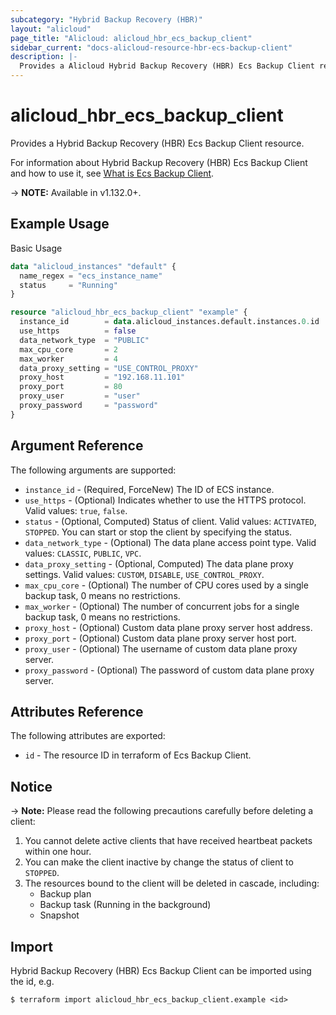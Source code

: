 ```yaml
---
subcategory: "Hybrid Backup Recovery (HBR)"
layout: "alicloud"
page_title: "Alicloud: alicloud_hbr_ecs_backup_client"
sidebar_current: "docs-alicloud-resource-hbr-ecs-backup-client"
description: |-
  Provides a Alicloud Hybrid Backup Recovery (HBR) Ecs Backup Client resource.
---
```


# alicloud\_hbr\_ecs\_backup\_client

Provides a Hybrid Backup Recovery (HBR) Ecs Backup Client resource.

For information about Hybrid Backup Recovery (HBR) Ecs Backup Client and how to use it, see [What is Ecs Backup Client](https://www.alibabacloud.com/help/doc-detail/186570.htm).

-> **NOTE:** Available in v1.132.0+.

## Example Usage

Basic Usage

```terraform
data "alicloud_instances" "default" {
  name_regex = "ecs_instance_name"
  status     = "Running"
}

resource "alicloud_hbr_ecs_backup_client" "example" {
  instance_id        = data.alicloud_instances.default.instances.0.id
  use_https          = false
  data_network_type  = "PUBLIC"
  max_cpu_core       = 2
  max_worker         = 4
  data_proxy_setting = "USE_CONTROL_PROXY"
  proxy_host         = "192.168.11.101"
  proxy_port         = 80
  proxy_user         = "user"
  proxy_password     = "password"
}
```

## Argument Reference

The following arguments are supported:

* `instance_id` - (Required, ForceNew) The ID of ECS instance.
* `use_https` - (Optional) Indicates whether to use the HTTPS protocol. Valid values: `true`, `false`.
* `status` - (Optional, Computed) Status of client. Valid values: `ACTIVATED`, `STOPPED`. You can start or stop the client by specifying the status.
* `data_network_type` - (Optional) The data plane access point type. Valid values: `CLASSIC`, `PUBLIC`, `VPC`.
* `data_proxy_setting` - (Optional, Computed) The data plane proxy settings. Valid values: `CUSTOM`, `DISABLE`, `USE_CONTROL_PROXY`.
* `max_cpu_core` - (Optional) The number of CPU cores used by a single backup task, 0 means no restrictions.
* `max_worker` - (Optional) The number of concurrent jobs for a single backup task, 0 means no restrictions.
* `proxy_host` - (Optional) Custom data plane proxy server host address.
* `proxy_port` - (Optional) Custom data plane proxy server host port.
* `proxy_user` - (Optional) The username of custom data plane proxy server.
* `proxy_password` - (Optional) The password of custom data plane proxy server.

## Attributes Reference

The following attributes are exported:

* `id` - The resource ID in terraform of Ecs Backup Client.

## Notice

-> **Note:** Please read the following precautions carefully before deleting a client:
1. You cannot delete active clients that have received heartbeat packets within one hour.
2. You can make the client inactive by change the status of client to `STOPPED`.
3. The resources bound to the client will be deleted in cascade, including:
    - Backup plan
    - Backup task (Running in the background)
    - Snapshot


## Import

Hybrid Backup Recovery (HBR) Ecs Backup Client can be imported using the id, e.g.

```
$ terraform import alicloud_hbr_ecs_backup_client.example <id>
```
